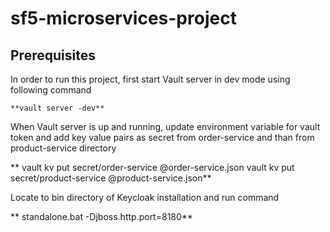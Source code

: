 # sf5-microservices-project

## Prerequisites
In order to run this project, first start Vault server in dev mode using following command

    **vault server -dev**
    
When Vault server is up and running, update environment variable for vault token and add key value pairs as secret from order-service and than from product-service directory

**    vault kv put secret/order-service @order-service.json
    vault kv put secret/product-service @product-service.json**
    
 Locate to bin directory of Keycloak installation and run command
 
**    standalone.bat -Djboss.http.port=8180**
    
    
        





    
